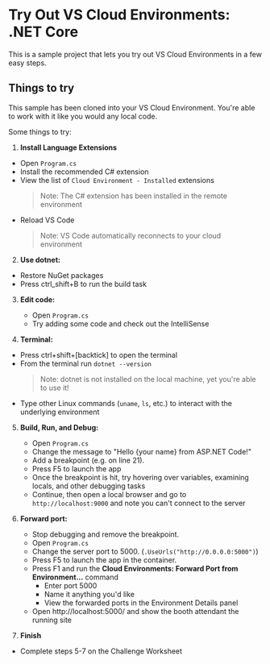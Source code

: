 # Try Out VS Cloud Environments: .NET Core

This is a sample project that lets you try out VS Cloud Environments in a few easy steps.
   
## Things to try

This sample has been cloned into your VS Cloud Environment. You're able to work with it like you would any local code.

Some things to try:

1. **Install Language Extensions**
  - Open `Program.cs`
  - Install the recommended C# extension
  - View the list of `Cloud Environment - Installed` extensions
    > Note: The C# extension has been installed in the remote environment
  - Reload VS Code
    > Note: VS Code automatically reconnects to your cloud environment

2. **Use dotnet:** 
  - Restore NuGet packages
  - Press ctrl_shift+B to run the build task

3. **Edit code:**
   - Open `Program.cs`
   - Try adding some code and check out the IntelliSense

4. **Terminal:** 
  - Press ctrl+shift+[backtick] to open the terminal
  - From the terminal run `dotnet --version`
    > Note: dotnet is not installed on the local machine, yet you're able to use it! 
  - Type other Linux commands (`uname`, `ls`, etc.) to interact with the underlying environment

5. **Build, Run, and Debug:**
   - Open `Program.cs`
   - Change the message to "Hello {your name} from ASP.NET Code!"
   - Add a breakpoint (e.g. on line 21).
   - Press F5 to launch the app
   - Once the breakpoint is hit, try hovering over variables, examining locals, and other debugging tasks
   - Continue, then open a local browser and go to `http://localhost:9000` and note you can't connect to the server

6. **Forward port:**
   - Stop debugging and remove the breakpoint.
   - Open `Program.cs`
   - Change the server port to 5000. (`.UseUrls("http://0.0.0.0:5000")`)
   - Press F5 to launch the app in the container.
   - Press F1 and run the **Cloud Environments: Forward Port from Environment...** command
     - Enter port 5000
     - Name it anything you'd like
     - View the forwarded ports in the Environment Details panel
   - Open http://localhost:5000/ and show the booth attendant the running site

7. **Finish**
  - Complete steps 5-7 on the Challenge Worksheet
